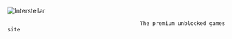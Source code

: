 ![Interstellar](https://github.com/Skj0nes/interstellar.github.io/assets/167484302/3d102af3-feb6-4900-bec1-6f9d0e8e2fa7)

                                              The premium unblocked games site
